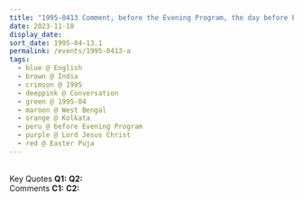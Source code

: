```yaml
---
title: "1995-0413 Comment, before the Evening Program, the day before Easter Pūjā, Kalā Mandir, 48, Shakespeare Sarani Rd, Mullick Bazar, Elgin, Kolkata, West Bengal, India"
date: 2023-11-18
display_date: 
sort_date: 1995-04-13.1
permalink: /events/1995-0413-a
tags:
  - blue @ English
  - brown @ India
  - crimson @ 1995
  - deeppink @ Conversation
  - green @ 1995-04
  - maroon @ West Bengal
  - orange @ Kolkata
  - peru @ before Evening Program
  - purple @ Lord Jesus Christ
  - red @ Easter Puja  
---
```


<br>

<wave-list>
  <list-title color="DarkSeaGreen" width="55">Key Quotes</list-title>
  <list-item color="BlanchedAlmond" width="280"><b>Q1:</b> <i></i></list-item>
  <list-item color="Lavender" width="280"><b>Q2:</b> <i></i></list-item>
</wave-list>

<br>

<wave-list>
  <list-title color="DarkSeaGreen" width="55">Comments</list-title>
  <list-item color="BlanchedAlmond" width="280"><b>C1:</b> <i></i></list-item>
  <list-item color="Lavender" width="280"><b>C2:</b> <i></i></list-item>
</wave-list>